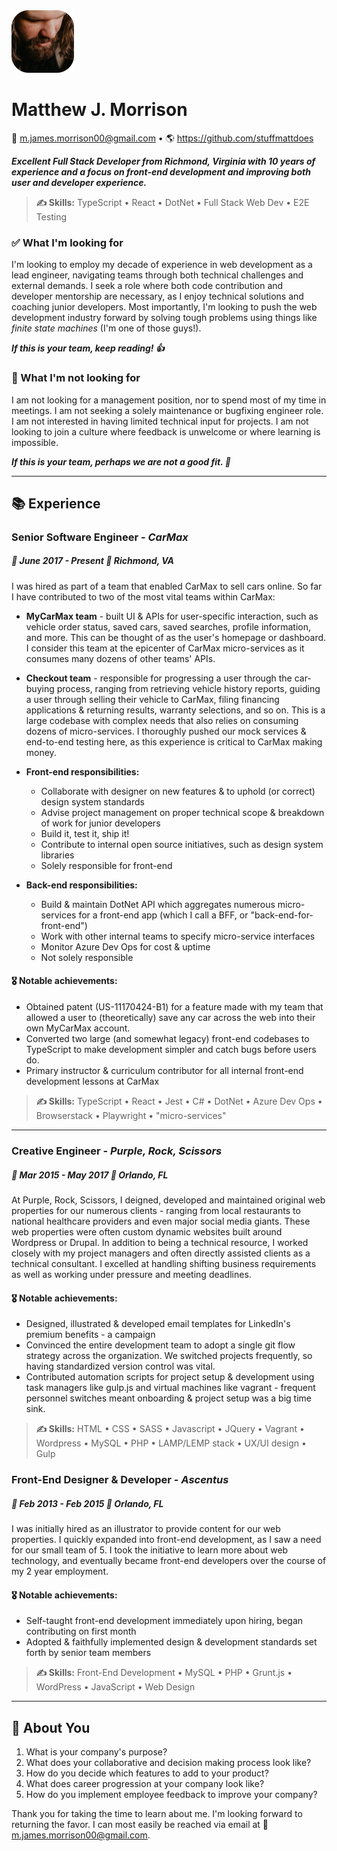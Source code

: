 <img style="width: 100px;" src="./matt_daddy.png">

# Matthew J. Morrison
📧 m.james.morrison00@gmail.com •  🌎 https://github.com/stuffmattdoes

***Excellent Full Stack Developer from Richmond, Virginia with 10 years of experience and a focus on  front-end development and improving both user and developer experience.***

>**✍️ Skills:** TypeScript • React • DotNet • Full Stack Web Dev • E2E Testing

### ✅ What I'm looking for
I'm looking to employ my decade of experience in web development as a lead engineer, navigating teams through both technical challenges and external demands. I seek a role where both code contribution and developer mentorship are necessary, as I enjoy technical solutions and coaching junior developers. Most importantly, I'm looking to push the web development industry forward by solving tough problems using things like *finite state machines* (I'm one of those guys!).

***If this is your team, keep reading! 👍***

### 🛑 What I'm not looking for
I am not looking for a management position, nor to spend most of my time in meetings. I am not seeking a solely maintenance or bugfixing engineer role. I am not interested in having limited technical input for projects. I am not looking to join a culture where feedback is unwelcome or where learning is impossible.

***If this is your team, perhaps we are not a good fit. 👋***

***

## 📚 Experience

### Senior Software Engineer - *CarMax*
##### 📆 June 2017 - Present	📍 Richmond, VA
I was hired as part of a team that enabled CarMax to sell cars online. So far I have contributed to two of the most vital teams within CarMax:
- **MyCarMax team** - built UI & APIs for user-specific interaction, such as vehicle order status, saved cars, saved searches, profile information, and more. This can be thought of as the user's homepage or dashboard. I consider this team at the epicenter of CarMax micro-services as it consumes many dozens of other teams' APIs.
- **Checkout team** - responsible for progressing a user through the car-buying process, ranging from retrieving vehicle history reports, guiding a user through selling their vehicle to CarMax, filing financing applications & returning results, warranty selections, and so on. This is a large codebase with complex needs that also relies on consuming dozens of micro-services. I thoroughly pushed our mock services & end-to-end testing here, as this experience is critical to CarMax making money.

- **Front-end responsibilities:**
	- Collaborate with designer on new features & to uphold (or correct) design system standards
	- Advise project management on proper technical scope & breakdown of work for junior developers
	- Build it, test it, ship it!
	- Contribute to internal open source initiatives, such as design system libraries
	- Solely responsible for front-end

- **Back-end responsibilities:**
	- Build & maintain DotNet API which aggregates numerous micro-services for a front-end app (which I call a BFF, or "back-end-for-front-end")
	- Work with other internal teams to specify micro-service interfaces
	- Monitor Azure Dev Ops for cost & uptime
	- Not solely responsible
#### 🎖 Notable achievements:
- Obtained patent (US-11170424-B1) for a feature made with my team that allowed a user to (theoretically) save any car across the web into their own MyCarMax account.
- Converted two large (and somewhat legacy) front-end codebases to TypeScript to make development simpler and catch bugs before users do.
- Primary instructor & curriculum contributor for all internal front-end development lessons at CarMax

>**✍️ Skills:** TypeScript • React • Jest • C# • DotNet • Azure Dev Ops • Browserstack • Playwright • "micro-services"

***

### Creative Engineer - *Purple, Rock, Scissors*
##### 📆 Mar 2015 - May 2017 📍 Orlando, FL
At Purple, Rock, Scissors, I deigned, developed and maintained original web properties for our numerous clients - ranging from local restaurants to national healthcare providers and even major social media giants. These web properties were often custom dynamic websites built around Wordpress or Drupal. In addition to being a technical resource, I worked closely with my project managers and often directly assisted clients as a technical consultant. I excelled at handling shifting business requirements as well as working under pressure and meeting deadlines.

#### 🎖 Notable achievements:
- Designed, illustrated & developed email templates for LinkedIn's premium benefits - a campaign 
- Convinced the entire development team to adopt a single git flow strategy across the organization. We switched projects frequently, so having standardized version control was vital.
- Contributed automation scripts for project setup & development using task managers like gulp.js and virtual machines like vagrant - frequent personnel switches meant onboarding & project setup was a big time sink.

>**✍️ Skills:**  HTML • CSS • SASS • Javascript • JQuery • Vagrant • Wordpress • MySQL • PHP • LAMP/LEMP stack • UX/UI design • Gulp

### Front-End Designer & Developer - *Ascentus*
##### 📆 Feb 2013 - Feb 2015 📍 Orlando, FL

I was initially hired as an illustrator to provide content for our web properties. I quickly expanded into front-end development, as I saw a need for our small team of 5. I took the initiative to learn more about web technology, and eventually became front-end developers over the course of my 2 year employment.

#### 🎖 Notable achievements:
- Self-taught front-end development immediately upon hiring, began contributing on first month
- Adopted & faithfully implemented design & development standards set forth by senior team members
    
>**✍️ Skills:** Front-End Development • MySQL • PHP • Grunt.js • WordPress • JavaScript • Web Design

***

## 🫵 About You
1. What is your company's purpose?
2. What does your collaborative and decision making process look like?
3. How do you decide which features to add to your product?
4. What does career progression at your company look like?
5. How do you implement employee feedback to improve your company?

Thank you for taking the time to learn about me. I'm looking forward to returning the favor.
I can most easily be reached via email at 📧 m.james.morrison00@gmail.com.
